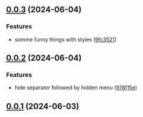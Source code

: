 ## [0.0.3](https://github.com/Mara-Li/obsidian-customizable-menu/compare/0.0.2...0.0.3) (2024-06-04)
### Features

* somme funny things with styles ([9fc3521](https://github.com/Mara-Li/obsidian-customizable-menu/commit/9fc3521573aa0797b4d2f35097cf5ae540424353))

## [0.0.2](https://github.com/Mara-Li/obsidian-customizable-menu/compare/0.0.1...0.0.2) (2024-06-04)
### Features

* hide separator followed by hidden menu ([978f15e](https://github.com/Mara-Li/obsidian-customizable-menu/commit/978f15ec146e4c45a867e771caed1b7621896118))

## [0.0.1](https://github.com/Mara-Li/obsidian-customizable-menu/compare/2.2.0...0.0.1) (2024-06-03)